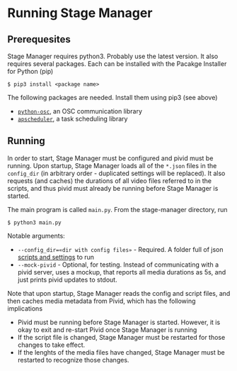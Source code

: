 # Running Stage Manager

## Prerequesites

Stage Manager requires python3.  Probably use the latest version.  It also requires several packages. Each can be installed with the Pacakge Installer for Python (pip)
```
$ pip3 install <package name>
```

The following packages are needed. Install them using pip3 (see above)

* [`python-osc`](https://python-osc.readthedocs.io/en/latest/), an OSC communication library
* [`apscheduler`](https://apscheduler.readthedocs.io/en/3.x/index.html), a task scheduling library

## Running

In order to start, Stage Manager must be configured and pivid must be running.
Upon startup, Stage Manager loads all of the `*.json` files in the `config_dir` (in arbitrary order - duplicated settings will be replaced).  It also requests (and caches) the durations of all video files referred to in the scripts, and thus pivid must already be running before Stage Manager is started. 

The main program is called `main.py`. From the stage-manager directory, run

```
$ python3 main.py
```

Notable arguments:
* `--config_dir=«dir with config files»` - Required.  A folder full of json [scripts and settings](scripts.md) to run
* `--mock-pivid` - Optional, for testing. Instead of communicating with a pivid server, uses a mockup, that reports all media durations as 5s, and just prints pivid updates to stdout.

Note that upon startup, Stage Manager reads the config and script files, and then caches media metadata from Pivid, which has the following implications
* Pivid must be running before Stage Manager is started.  However, it is okay to exit and re-start Pivid once Stage Manager is running
* If the script file is changed, Stage Manager must be restarted for those changes to take effect.
* If the lenghts of the media files have changed, Stage Manager must be restarted to recognize those changes.
